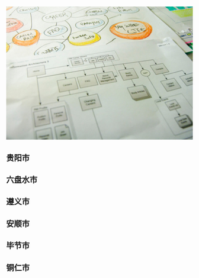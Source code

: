 ![Flowchart](images/4853380320_492f9dce63_b.jpg ':class=banner-image')

## 贵阳市

## 六盘水市

## 遵义市

## 安顺市

## 毕节市

## 铜仁市

